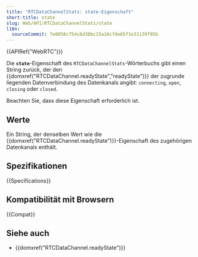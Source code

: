 ```yaml
---
title: "RTCDataChannelStats: state-Eigenschaft"
short-title: state
slug: Web/API/RTCDataChannelStats/state
l10n:
  sourceCommit: 7e6058c754c6d38bc15a16cf8e65f1e31139f05b
---
```


{{APIRef("WebRTC")}}

Die **`state`**-Eigenschaft des `RTCDataChannelStats`-Wörterbuchs gibt einen String zurück, der den {{domxref("RTCDataChannel.readyState","readyState")}} der zugrunde liegenden Datenverbindung des Datenkanals angibt: `connecting`, `open`, `closing` oder `closed`.

Beachten Sie, dass diese Eigenschaft erforderlich ist.

## Werte

Ein String, der denselben Wert wie die {{domxref("RTCDataChannel.readyState")}}-Eigenschaft des zugehörigen Datenkanals enthält.

## Spezifikationen

{{Specifications}}

## Kompatibilität mit Browsern

{{Compat}}

## Siehe auch

- {{domxref("RTCDataChannel.readyState")}}
